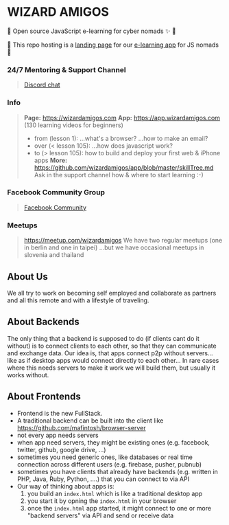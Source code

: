 # WIZARD AMIGOS

:turtle: Open source JavaScript e-learning for cyber nomads :sparkles: :watermelon:

:ramen: This repo hosting is a <a href='http://www.wizardamigos.com'>landing page</a> for our <a href='http://app.wizardamigos.com'>e-learning app</a> for JS nomads :palm_tree:


### 24/7 Mentoring & Support Channel
> [Discord chat](https://discord.gg/8FzZPHkp44)
### Info 
> **Page:** https://wizardamigos.com
> **App:** https://app.wizardamigos.com (130 learning videos for beginners)
> * from (lesson 1): ...what's a browser? ...how to make an email?
> * over (< lesson 105): ...how does javascript work?
> * to (> lesson 105): how to build and deploy your first web & iPhone apps
> **More:** https://github.com/wizardamigos/app/blob/master/skillTree.md
> Ask in the support channel how & where to start learning :-)
### Facebook Community Group
> [Facebook Community](https://www.facebook.com/groups/369246343421803)
### Meetups
> https://meetup.com/wizardamigos
> We have two regular meetups (one in berlin and one in taipei)
> ...but we have occasional meetups in slovenia and thailand
## About Us
We all try to work on becoming self employed and collaborate as partners and all this remote and with a lifestyle of traveling.

## About Backends
The only thing that a backend is supposed to do (if clients cant do it without) is to connect clients to each other, so that they can communicate and exchange data. Our idea is, that apps connect p2p without servers... like as if desktop apps would connect directly to each other... In rare cases where this needs servers to make it work we will build them, but usually it works without.

## About Frontends
* Frontend is the new FullStack.
* A traditional backend can be built into the client like https://github.com/mafintosh/browser-server
* not every app needs servers
* when app need servers, they might be existing ones (e.g. facebook, twitter, github, google drive, ...)
* sometimes you need generic ones, like databases or real time connection across different users (e.g. firebase, pusher, pubnub)
* sometimes you have clients that already have backends (e.g. written in PHP, Java, Ruby, Python, ....) that you can connect to via API
* Our way of thinking about apps is:
  1. you build an `index.html` which is like a traditional desktop app
  2. you start it by opning the `index.html` in your browser
  3. once the `index.html` app started, it might connect to one or more "backend servers" via API and send or receive data
